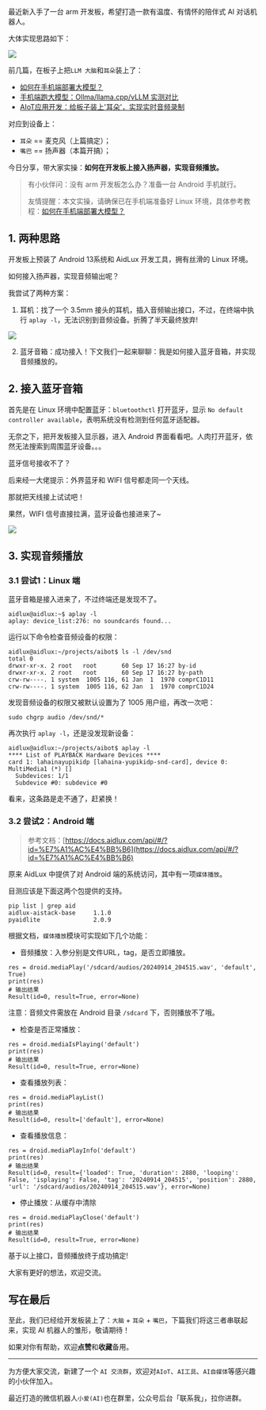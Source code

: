 ﻿最近新入手了一台 arm 开发板，希望打造一款有温度、有情怀的陪伴式 AI 对话机器人。

大体实现思路如下：

![](https://img-blog.csdnimg.cn/img_convert/75e308667bda7c30d80ced5c8cf0942a.png)

前几篇，在板子上把`LLM 大脑`和`耳朵`装上了：

- [如何在手机端部署大模型？](https://blog.csdn.net/u010522887/article/details/142296552)
- [手机端跑大模型：Ollma/llama.cpp/vLLM 实测对比](https://blog.csdn.net/u010522887/article/details/142310279)
- [AIoT应用开发：给板子装上'耳朵'，实现实时音频录制](https://blog.csdn.net/u010522887/article/details/142325531)

对应到设备上：
- `耳朵` == 麦克风（上篇搞定）；
- `嘴巴` == 扬声器（本篇开搞）；

今日分享，带大家实操：**如何在开发板上接入扬声器，实现音频播放。**

>有小伙伴问：没有 arm 开发板怎么办？准备一台 Android 手机就行。
>
>友情提醒：本文实操，请确保已在手机端准备好 Linux 环境，具体参考教程：[如何在手机端部署大模型？](https://blog.csdn.net/u010522887/article/details/142296552)


## 1. 两种思路

开发板上预装了 Android 13系统和 AidLux 开发工具，拥有丝滑的 Linux 环境。

如何接入扬声器，实现音频输出呢？

我尝试了两种方案：

1. 耳机：找了一个 3.5mm 接头的耳机，插入音频输出接口，不过，在终端中执行 `aplay -l`，无法识别到音频设备。折腾了半天最终放弃!

![](https://img-blog.csdnimg.cn/img_convert/1ce5762a8852dcf67eac393f26dbdd94.png)


2. 蓝牙音箱：成功接入！下文我们一起来聊聊：我是如何接入蓝牙音箱，并实现音频播放的。

## 2. 接入蓝牙音箱

首先是在 Linux 环境中配置蓝牙：`bluetoothctl` 打开蓝牙，显示 `No default controller available`，表明系统没有检测到任何蓝牙适配器。

无奈之下，把开发板接入显示器，进入 Android 界面看看吧。人肉打开蓝牙，依然无法搜索到周围蓝牙设备。。。

蓝牙信号接收不了？

后来经一大佬提示：外界蓝牙和 WIFI 信号都走同一个天线。

那就把天线接上试试吧！

果然，WIFI 信号直接拉满，蓝牙设备也接进来了~

![](https://img-blog.csdnimg.cn/img_convert/8d60958bc7e593df32a559c6d0e371d5.jpeg)

## 3. 实现音频播放

### 3.1 尝试1：Linux 端
蓝牙音箱是接入进来了，不过终端还是发现不了。

```
aidlux@aidlux:~$ aplay -l
aplay: device_list:276: no soundcards found...
```

运行以下命令检查音频设备的权限：

```
aidlux@aidlux:~/projects/aibot$ ls -l /dev/snd
total 0
drwxr-xr-x. 2 root   root       60 Sep 17 16:27 by-id
drwxr-xr-x. 2 root   root       60 Sep 17 16:27 by-path
crw-rw----. 1 system  1005 116, 61 Jan  1  1970 comprC1D11
crw-rw----. 1 system  1005 116, 62 Jan  1  1970 comprC1D24
```

发现音频设备的权限又被默认设置为了 1005 用户组，再改一次吧：

```
sudo chgrp audio /dev/snd/*
```

再次执行 `aplay -l`，还是没发现新设备：
```
aidlux@aidlux:~/projects/aibot$ aplay -l
**** List of PLAYBACK Hardware Devices ****
card 1: lahainayupikidp [lahaina-yupikidp-snd-card], device 0: MultiMedia1 (*) []
  Subdevices: 1/1
  Subdevice #0: subdevice #0
```

看来，这条路是走不通了，赶紧换！

### 3.2 尝试2：Android 端
> 参考文档：[https://docs.aidlux.com/api/#/?id=%E7%A1%AC%E4%BB%B6](https://docs.aidlux.com/api/#/?id=%E7%A1%AC%E4%BB%B6)

原来 AidLux 中提供了对 Android 端的系统访问，其中有一项`媒体播放`。

目测应该是下面这两个包提供的支持。
```
pip list | grep aid   
aidlux-aistack-base     1.1.0
pyaidlite               2.0.9
```
根据文档，`媒体播放`模块可实现如下几个功能：

- 音频播放：入参分别是文件URL，tag，是否立即播放。

```
res = droid.mediaPlay('/sdcard/audios/20240914_204515.wav', 'default', True)
print(res)
# 输出结果
Result(id=0, result=True, error=None)
```
注意：音频文件需放在 Android 目录 `/sdcard` 下，否则播放不了哦。

- 检查是否正常播放：
    
```
res = droid.mediaIsPlaying('default')
print(res)
# 输出结果
Result(id=0, result=True, error=None)
```

- 查看播放列表：

```
res = droid.mediaPlayList()
print(res)
# 输出结果
Result(id=0, result=['default'], error=None)
```

- 查看播放信息：

```
res = droid.mediaPlayInfo('default')
print(res)
# 输出结果
Result(id=0, result={'loaded': True, 'duration': 2880, 'looping': False, 'isplaying': False, 'tag': '20240914_204515', 'position': 2880, 'url': '/sdcard/audios/20240914_204515.wav'}, error=None)
```

- 停止播放：从缓存中清除

```
res = droid.mediaPlayClose('default')
print(res)
# 输出结果
Result(id=0, result=True, error=None)
```

基于以上接口，音频播放终于成功搞定!

大家有更好的想法，欢迎交流。

## 写在最后

至此，我们已经给开发板装上了：`大脑` + `耳朵` + `嘴巴`，下篇我们将这三者串联起来，实现 AI 机器人的雏形，敬请期待！

如果对你有帮助，欢迎**点赞**和**收藏**备用。

--- 

为方便大家交流，新建了一个 `AI 交流群`，欢迎对`AIoT`、`AI工具`、`AI自媒体`等感兴趣的小伙伴加入。

最近打造的微信机器人`小爱(AI)`也在群里，公众号后台「联系我」，拉你进群。




